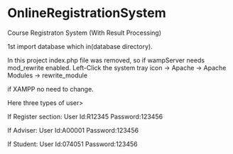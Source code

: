 # OnlineRegistrationSystem
Course Registraton System (With Result Processing)

1st import database which in(database directory).

In this project index.php file was removed, 
so if wampServer
needs mod_rewrite enabled.
Left-Click the system tray icon -> Apache -> Apache Modules -> rewrite_module

if XAMPP no need to change.

Here three types of user>

If Register section:
User Id:R12345
Password:123456

If Adviser:
User Id:A00001
Password:123456

If Student:
User Id:074051
Password:123456
